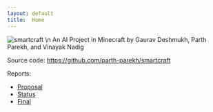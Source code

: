 ```yaml
---
layout: default
title:  Home
---
```


![smartcraft](https://fontmeme.com/temporary/64dbd420d4402162606222cd55fcb636.png)
\n
An AI Project in Minecraft by Gaurav Deshmukh, Parth Parekh, and Vinayak Nadig



Source code: https://github.com/parth-parekh/smartcraft

Reports:

- [Proposal](proposal.html)
- [Status](status.html)
- [Final](final.html)

